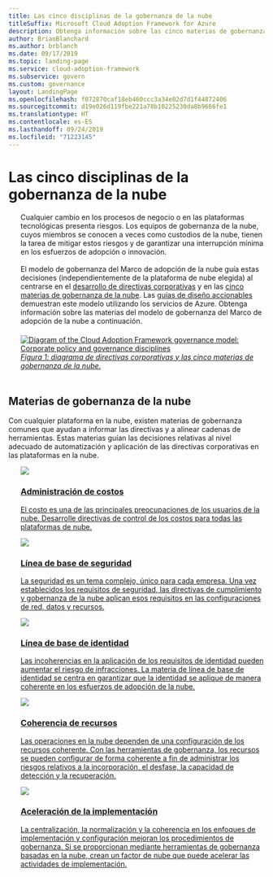 ```yaml
---
title: Las cinco disciplinas de la gobernanza de la nube
titleSuffix: Microsoft Cloud Adoption Framework for Azure
description: Obtenga información sobre las cinco materias de gobernanza de la nube del Marco de adopción de la nube.
author: BrianBlanchard
ms.author: brblanch
ms.date: 09/17/2019
ms.topic: landing-page
ms.service: cloud-adoption-framework
ms.subservice: govern
ms.custom: governance
layout: LandingPage
ms.openlocfilehash: f072870caf18eb460ccc3a34e02d7d1f44872406
ms.sourcegitcommit: d19e026d119fbe221a78b10225230da8b9666fe1
ms.translationtype: HT
ms.contentlocale: es-ES
ms.lasthandoff: 09/24/2019
ms.locfileid: "71223145"
---
```

# <a name="the-five-disciplines-of-cloud-governance"></a>Las cinco disciplinas de la gobernanza de la nube

<!-- markdownlint-disable MD033 -->

<ul class="panelContent cardsI">
    <li style="display: flex; flex-direction: column;">
        <div class="cardSize">
            <div class="cardPadding" style="padding-bottom:10px;">
                <div class="card" style="padding-bottom:10px;">
                    <div class="cardText" style="padding-left:0px;">
Cualquier cambio en los procesos de negocio o en las plataformas tecnológicas presenta riesgos. Los equipos de gobernanza de la nube, cuyos miembros se conocen a veces como custodios de la nube, tienen la tarea de mitigar estos riesgos y de garantizar una interrupción mínima en los esfuerzos de adopción o innovación.<br/><br/>El modelo de gobernanza del Marco de adopción de la nube guía estas decisiones (independientemente de la plataforma de nube elegida) al centrarse en el <a href="./corporate-policy.md">desarrollo de directivas corporativas</a> y en las <a href="#disciplines-of-cloud-governance">cinco materias de gobernanza de la nube</a>. Las <a href="./guides/index.md">guías de diseño accionables</a> demuestran este modelo utilizando los servicios de Azure. Obtenga información sobre las materias del modelo de gobernanza del Marco de adopción de la nube a continuación.
                    </div>
                </div>
            </div>
        </div>
    </li>
    <li style="display: flex; flex-direction: column;">
        <a href="../_images/operational-transformation-govern-highres.png" style="display: flex; flex-direction: column; flex: 1 0 auto;">
            <div class="cardSize">
                <div class="cardPadding" style="padding-bottom:10px;">
                    <div class="card" style="padding-bottom:10px;">
                        <div class="cardText" style="padding-left:0px;">
    <img src="../_images/operational-transformation-govern-highres.png" alt="Diagram of the Cloud Adoption Framework governance model: Corporate policy and governance disciplines">
    <br>
    <i>Figura 1: diagrama de directivas corporativas y las cinco materias de gobernanza de la nube.</i>
                        </div>
                    </div>
                </div>
            </div>
        </a>
    </li>
</ul>

<!-- markdownlint-enable MD033 -->

## <a name="disciplines-of-cloud-governance"></a>Materias de gobernanza de la nube

Con cualquier plataforma en la nube, existen materias de gobernanza comunes que ayudan a informar las directivas y a alinear cadenas de herramientas. Estas materias guían las decisiones relativas al nivel adecuado de automatización y aplicación de las directivas corporativas en las plataformas en la nube.

<!-- markdownlint-disable MD033 -->

<ul class="panelContent cardsA">
<li style="display: flex; flex-direction: column;">
    <a href="./cost-management/index.md" style="display: flex; flex-direction: column; flex: 1 0 auto;">
        <div class="cardSize" style="flex: 1 0 auto; display: flex;">
            <div class="cardPadding" style="display: flex;">
                <div class="card">
                    <div class="cardImageOuter">
                        <div class="cardImage">
                            <img src="../_images/govern/cost-management.png" class="x-hidden-focus"/>
                        </div>
                    </div>
                    <div class="cardText">
                        <h3>Administración de costos</h3>
                        <p>El costo es una de las principales preocupaciones de los usuarios de la nube. Desarrolle directivas de control de los costos para todas las plataformas de nube.</p>
                    </div>
                </div>
            </div>
        </div>
    </a>
</li>
<li style="display: flex; flex-direction: column;">
    <a href="./security-baseline/index.md" style="display: flex; flex-direction: column; flex: 1 0 auto;">
        <div class="cardSize" style="flex: 1 0 auto; display: flex;">
            <div class="cardPadding" style="display: flex;">
                <div class="card">
                    <div class="cardImageOuter">
                        <div class="cardImage">
                            <img src="../_images/govern/security-baseline.png" class="x-hidden-focus"/>
                        </div>
                    </div>
                    <div class="cardText">
                        <h3>Línea de base de seguridad</h3>
                        <p>La seguridad es un tema complejo, único para cada empresa. Una vez establecidos los requisitos de seguridad, las directivas de cumplimiento y gobernanza de la nube aplican esos requisitos en las configuraciones de red, datos y recursos.</p>
                    </div>
                </div>
            </div>
        </div>
    </a>
</li>
<li style="display: flex; flex-direction: column;">
    <a href="./identity-baseline/index.md" style="display: flex; flex-direction: column; flex: 1 0 auto;">
        <div class="cardSize" style="flex: 1 0 auto; display: flex;">
            <div class="cardPadding" style="display: flex;">
                <div class="card">
                    <div class="cardImageOuter">
                        <div class="cardImage">
                            <img src="../_images/govern/identity-baseline.png" class="x-hidden-focus"/>
                        </div>
                    </div>
                    <div class="cardText">
                        <h3>Línea de base de identidad</h3>
                        <p>Las incoherencias en la aplicación de los requisitos de identidad pueden aumentar el riesgo de infracciones. La materia de línea de base de identidad se centra en garantizar que la identidad se aplique de manera coherente en los esfuerzos de adopción de la nube.</p>
                    </div>
                </div>
            </div>
        </div>
    </a>
</li>
<li style="display: flex; flex-direction: column;">
    <a href="./resource-consistency/index.md" style="display: flex; flex-direction: column; flex: 1 0 auto;">
        <div class="cardSize" style="flex: 1 0 auto; display: flex;">
            <div class="cardPadding" style="display: flex;">
                <div class="card">
                    <div class="cardImageOuter">
                        <div class="cardImage">
                            <img src="../_images/govern/resource-consistency.png" class="x-hidden-focus"/>
                        </div>
                    </div>
                    <div class="cardText">
                        <h3>Coherencia de recursos</h3>
                        <p>Las operaciones en la nube dependen de una configuración de los recursos coherente. Con las herramientas de gobernanza, los recursos se pueden configurar de forma coherente a fin de administrar los riesgos relativos a la incorporación, el desfase, la capacidad de detección y la recuperación.</p>
                    </div>
                </div>
            </div>
        </div>
    </a>
</li>
<li style="display: flex; flex-direction: column;">
    <a href="./deployment-acceleration/index.md" style="display: flex; flex-direction: column; flex: 1 0 auto;">
        <div class="cardSize" style="flex: 1 0 auto; display: flex;">
            <div class="cardPadding" style="display: flex;">
                <div class="card">
                    <div class="cardImageOuter">
                        <div class="cardImage">
                            <img src="../_images/govern/deployment-acceleration.png" class="x-hidden-focus"/>
                        </div>
                    </div>
                    <div class="cardText">
                        <h3>Aceleración de la implementación</h3>
                        <p>La centralización, la normalización y la coherencia en los enfoques de implementación y configuración mejoran los procedimientos de gobernanza. Si se proporcionan mediante herramientas de gobernanza basadas en la nube, crean un factor de nube que puede acelerar las actividades de implementación.</p>
                    </div>
                </div>
            </div>
        </div>
    </a>
</li>
</ul>

<!-- markdownlint-enable MD033 -->
